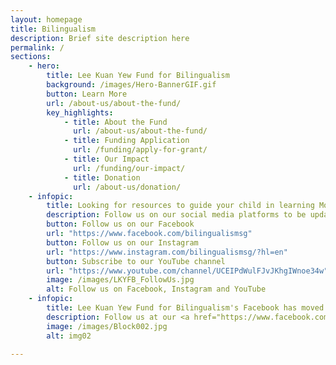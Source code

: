 ```yaml
---
layout: homepage
title: Bilingualism
description: Brief site description here
permalink: /
sections:
    - hero:
        title: Lee Kuan Yew Fund for Bilingualism
        background: /images/Hero-BannerGIF.gif
        button: Learn More
        url: /about-us/about-the-fund/
        key_highlights:
            - title: About the Fund
              url: /about-us/about-the-fund/
            - title: Funding Application
              url: /funding/apply-for-grant/
            - title: Our Impact
              url: /funding/our-impact/
            - title: Donation
              url: /about-us/donation/
    - infopic:
        title: Looking for resources to guide your child in learning Mother Tongue languages?
        description: Follow us on our social media platforms to be updated on interesting resources supported by LKYFB.
        button: Follow us on our Facebook
        url: "https://www.facebook.com/bilingualismsg"
        button: Follow us on our Instagram
        url: "https://www.instagram.com/bilingualismsg/?hl=en"
        button: Subscribe to our YouTube channel
        url: "https://www.youtube.com/channel/UCEIPdWulFJvJKhgIWnoe34w"
        image: /images/LKYFB_FollowUs.jpg
        alt: Follow us on Facebook, Instagram and YouTube
    - infopic:
        title: Lee Kuan Yew Fund for Bilingualism's Facebook has moved!
        description: Follow us at our <a href="https://www.facebook.com/bilingualismsg" target="_blank">Facebook</a> and <a href="https://instagram.com/bilingualismsg?igshid=u6xx0wat0rcd" target="_blank">Instagram</a> page.
        image: /images/Block002.jpg
        alt: img02
     
---
```

